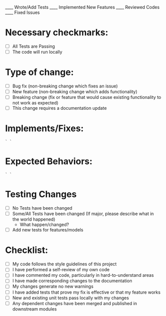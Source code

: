 ____ Wrote/Add Tests ____ Implemented New Features ____ Reviewed Codes ____ Fixed Issues
# Necessary checkmarks:
- [ ] All Tests are Passing
- [ ] The code will run locally
# Type of change:
- [ ] Bug fix (non-breaking change which fixes an issue)
- [ ] New feature (non-breaking change which adds functionality)
- [ ] Breaking change (fix or feature that would cause existing functionality to not work as expected)
- [ ] This change requires a documentation update
# Implements/Fixes:
    ` `
# Expected Behaviors:
    ` `
# Testing Changes
- [ ] No Tests have been changed
- [ ] Some/All Tests have been changed (If major, please describe what in the world happened)
     - What happen/changed?
- [ ] Add new tests for features/models
# Checklist:
- [ ] My code follows the style guidelines of this project
- [ ] I have performed a self-review of my own code
- [ ] I have commented my code, particularly in hard-to-understand areas
- [ ] I have made corresponding changes to the documentation
- [ ] My changes generate no new warnings
- [ ] I have added tests that prove my fix is effective or that my feature works
- [ ] New and existing unit tests pass locally with my changes
- [ ] Any dependent changes have been merged and published in downstream modules
